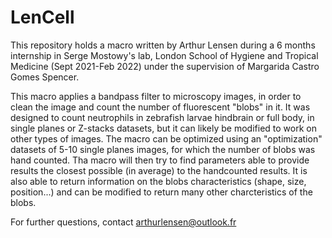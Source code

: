 # LenCell

This repository holds a macro written by Arthur Lensen during a 6 months internship in Serge Mostowy's lab, London School of Hygiene and Tropical Medicine (Sept 2021-Feb 2022) under the supervision of Margarida Castro Gomes Spencer.

This macro applies a bandpass filter to microscopy images, in order to clean the image and count the number of fluorescent "blobs" in it. It was designed to count neutrophils in zebrafish larvae hindbrain or full body, in single planes or Z-stacks datasets, but it can likely be modified to work on other types of images.
The macro can be optimized using an "optimization" datasets of 5-10 single planes images, for which the number of blobs was hand counted. Tha macro will then try to find parameters able to provide results the closest possible (in average) to the handcounted results.
It is also able to return information on the blobs characteristics (shape, size, position...) and can be modified to return many other charcteristics of the blobs.

For further questions, contact arthurlensen@outlook.fr
